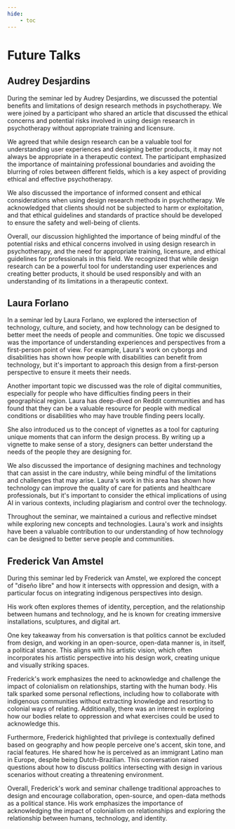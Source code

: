 ```yaml
---
hide:
    - toc
---
```


# Future Talks

## Audrey Desjardins

During the seminar led by Audrey Desjardins, we discussed the potential benefits and limitations of design research methods in psychotherapy. We were joined by a participant who shared an article that discussed the ethical concerns and potential risks involved in using design research in psychotherapy without appropriate training and licensure.

We agreed that while design research can be a valuable tool for understanding user experiences and designing better products, it may not always be appropriate in a therapeutic context. The participant emphasized the importance of maintaining professional boundaries and avoiding the blurring of roles between different fields, which is a key aspect of providing ethical and effective psychotherapy.

We also discussed the importance of informed consent and ethical considerations when using design research methods in psychotherapy. We acknowledged that clients should not be subjected to harm or exploitation, and that ethical guidelines and standards of practice should be developed to ensure the safety and well-being of clients.

Overall, our discussion highlighted the importance of being mindful of the potential risks and ethical concerns involved in using design research in psychotherapy, and the need for appropriate training, licensure, and ethical guidelines for professionals in this field. We recognized that while design research can be a powerful tool for understanding user experiences and creating better products, it should be used responsibly and with an understanding of its limitations in a therapeutic context.


## Laura Forlano

In a seminar led by Laura Forlano, we explored the intersection of technology, culture, and society, and how technology can be designed to better meet the needs of people and communities. One topic we discussed was the importance of understanding experiences and perspectives from a first-person point of view. For example, Laura's work on cyborgs and disabilities has shown how people with disabilities can benefit from technology, but it's important to approach this design from a first-person perspective to ensure it meets their needs.

Another important topic we discussed was the role of digital communities, especially for people who have difficulties finding peers in their geographical region. Laura has deep-dived on Reddit communities and has found that they can be a valuable resource for people with medical conditions or disabilities who may have trouble finding peers locally.

She also introduced us to the concept of vignettes as a tool for capturing unique moments that can inform the design process. By writing up a vignette to make sense of a story, designers can better understand the needs of the people they are designing for.

We also discussed the importance of designing machines and technology that can assist in the care industry, while being mindful of the limitations and challenges that may arise. Laura's work in this area has shown how technology can improve the quality of care for patients and healthcare professionals, but it's important to consider the ethical implications of using AI in various contexts, including plagiarism and control over the technology.

Throughout the seminar, we maintained a curious and reflective mindset while exploring new concepts and technologies. Laura's work and insights have been a valuable contribution to our understanding of how technology can be designed to better serve people and communities.

## Frederick Van Amstel

During this seminar led by Frederick van Amstel, we explored the concept of "diseño libre" and how it intersects with oppression and design, with a particular focus on integrating indigenous perspectives into design.

His work often explores themes of identity, perception, and the relationship between humans and technology, and he is known for creating immersive installations, sculptures, and digital art.

One key takeaway from his conversation is that politics cannot be excluded from design, and working in an open-source, open-data manner is, in itself, a political stance. This aligns with his artistic vision, which often incorporates his artistic perspective into his design work, creating unique and visually striking spaces.

Frederick's work emphasizes the need to acknowledge and challenge the impact of colonialism on relationships, starting with the human body. His talk sparked some personal reflections, including how to collaborate with indigenous communities without extracting knowledge and resorting to colonial ways of relating. Additionally, there was an interest in exploring how our bodies relate to oppression and what exercises could be used to acknowledge this.

Furthermore, Frederick highlighted that privilege is contextually defined based on geography and how people perceive one's accent, skin tone, and racial features. He shared how he is perceived as an immigrant Latino man in Europe, despite being Dutch-Brazilian. This conversation raised questions about how to discuss politics intersecting with design in various scenarios without creating a threatening environment.

Overall, Frederick's work and seminar challenge traditional approaches to design and encourage collaboration, open-source, and open-data methods as a political stance. His work emphasizes the importance of acknowledging the impact of colonialism on relationships and exploring the relationship between humans, technology, and identity.
